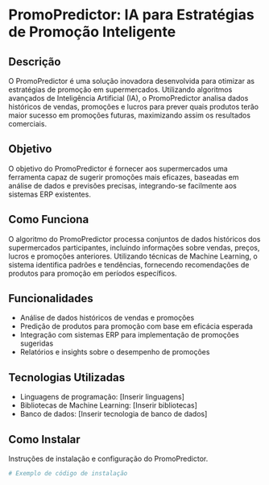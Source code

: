 # PromoPredictor: IA para Estratégias de Promoção Inteligente

## Descrição
O PromoPredictor é uma solução inovadora desenvolvida para otimizar as estratégias de promoção em supermercados. Utilizando algoritmos avançados de Inteligência Artificial (IA), o PromoPredictor analisa dados históricos de vendas, promoções e lucros para prever quais produtos terão maior sucesso em promoções futuras, maximizando assim os resultados comerciais.

## Objetivo
O objetivo do PromoPredictor é fornecer aos supermercados uma ferramenta capaz de sugerir promoções mais eficazes, baseadas em análise de dados e previsões precisas, integrando-se facilmente aos sistemas ERP existentes.

## Como Funciona
O algoritmo do PromoPredictor processa conjuntos de dados históricos dos supermercados participantes, incluindo informações sobre vendas, preços, lucros e promoções anteriores. Utilizando técnicas de Machine Learning, o sistema identifica padrões e tendências, fornecendo recomendações de produtos para promoção em períodos específicos.

## Funcionalidades
- Análise de dados históricos de vendas e promoções
- Predição de produtos para promoção com base em eficácia esperada
- Integração com sistemas ERP para implementação de promoções sugeridas
- Relatórios e insights sobre o desempenho de promoções

## Tecnologias Utilizadas
- Linguagens de programação: [Inserir linguagens]
- Bibliotecas de Machine Learning: [Inserir bibliotecas]
- Banco de dados: [Inserir tecnologia de banco de dados]

## Como Instalar
Instruções de instalação e configuração do PromoPredictor.

```bash
# Exemplo de código de instalação
